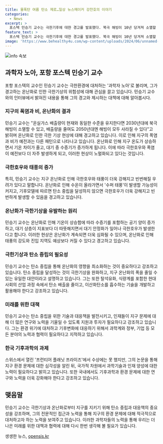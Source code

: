 ```yaml
---
title: 물폭탄 여름 탄소 제로…일상 뉴스메이커 강찬호의 이야기
categories:
  - News
excerpt: >
  포스텍 민승기 교수는 극한기후에 대한 경고를 발표했다. 북극 해빙이 10년 당겨져 소멸할 것으로 예측되며, 이로 인해 시간당 200mm의 핵폭탄급 비가 내릴 수 있음을 경고했다. 또한, 극단적인 비가 더 흔해지고 있는 것으로 분석되며, 이는 지구 온난화로 인한 것으로 예상된다. 교수는 온난화로 인해 태풍의 강도가 증가할 우려도 경고했으며, 이에 대한 대응책이 시급하다고 밝혔다. 또한, 탄소 배출을 마이너스로 줄여야 하는 필요성을 강조했다. 이러한 발언은 환경 문제에 대한 극신으로 평가받고 있다.
feature_text: >
  포스텍 민승기 교수는 극한기후에 대한 경고를 발표했다. 북극 해빙이 10년 당겨져 소멸할 것으로 예측되며, 이로 인해 시간당 200mm의 핵폭탄급 비가 내릴 수 있음을 경고했다. 또한, 극단적인 비가 더 흔해지고 있는 것으로 분석되며, 이는 지구 온난화로 인한 것으로 예상된다. 교수는 온난화로 인해 태풍의 강도가 증가할 우려도 경고했으며, 이에 대한 대응책이 시급하다고 밝혔다. 또한, 탄소 배출을 마이너스로 줄여야 하는 필요성을 강조했다. 이러한 발언은 환경 문제에 대한 극신으로 평가받고 있다.
image: 'https://www.behealthy4u.com/wp-content/uploads/2024/06/unnamed-file.png'
---
```


<p><img src="https://www.behealthy4u.com/wp-content/uploads/2024/06/unnamed-file.png" alt="info 속보" /></p>

<h2 data-ke-size="size26">과학자 노아, 포항 포스텍 민승기 교수</h2>

<p data-ke-size="size16">포항 포스텍의 교수인 민승기 교수는 극한환경에 대처하는 '과학자 노아'로 불리며, 그가 경고하는 온난화로 인한 극한기상의 위험성에 대해 관심을 끌고 있습니다. 민승기 교수와의 인터뷰에서 밝혀진 내용을 통해 그의 경고와 제시하는 대책에 대해 알아봅시다.</p>

<h3 data-ke-size="size24">지구의 폭염과 비, 온난화의 결과</h3>

<p data-ke-size="size16">민승기 교수는 "온실가스 배출량이 현재와 동일한 수준을 유지한다면 2030년대에 북극 해빙이 소멸할 수 있고, 배출량을 줄여도 2050년대엔 해빙이 모두 사라질 수 있다"고 밝히며 온난화로 인한 극한 기상 현상에 대해 경고하고 있습니다. 이로 인해 지구의 폭염과 비가 예전과는 다른 패턴으로 나타나고 있습니다. 온난화로 인해 지구 온도가 상승하면서 기온 차이가 줄고, 대기 중 수증기가 증가하게 됩니다. 이에 따라 극한호우와 폭염이 예전보다 더 자주 발생하게 되고, 이러한 현상이 노멀화되고 있다는 것입니다.</p>

<h3 data-ke-size="size24">극한호우와 태풍의 증가</h3>

<p data-ke-size="size16">특히, 민승기 교수는 지구 온난화로 인해 극한호우와 태풍이 더욱 강해지고 빈번해질 우려가 있다고 말합니다. 온난화로 인해 수온이 올라가면서 '수퍼 태풍'이 발생할 가능성이 커지고, 기후모델에 따르면 탄소 중립을 달성하지 않으면 극한호우가 더욱 강해지고 빈번하게 발생할 수 있음을 경고하고 있습니다.</p>

<h3 data-ke-size="size24">온난화가 극한기상을 유발하는 원리</h3>

<p data-ke-size="size16">민승기 교수는 온난화로 인해 기온이 상승함에 따라 수증기를 포함하는 공기 양이 증가하고, 대기 상층이 지표보다 더 따뜻해지면서 대기 안정화가 일어나 극한호우가 발생한다고 합니다. 이러한 현상은 온난화가 계속되면 더욱 심화될 수 있으며, 온난화로 인해 태풍의 강도와 진입 지역도 예상보다 커질 수 있다고 경고하고 있습니다.</p>

<h3 data-ke-size="size24">극한기상과 탄소 중립의 필요성</h3>

<p data-ke-size="size16">민승기 교수는 탄소 중립을 통해 온난화의 영향을 최소화하는 것이 중요하다고 강조하고 있습니다. 탄소 중립을 달성하는 것이 극한기상을 완화하고, 지구 온난화의 폭을 줄일 수 있는 유일한 대안이라고 설명하고 있습니다. 그는 또한 탈석유화, 식량계를 포함한 현대사회의 산업 과정 속에서 탄소 배출을 줄이고, 이산화탄소를 흡수하는 기술을 개발하고 활용해야 한다고 강조하고 있습니다.</p>

<h3 data-ke-size="size24">미래를 위한 대책</h3>

<p data-ke-size="size16">민승기 교수는 탄소 중립을 위한 기술과 대응책을 발전시키고, 인재들이 지구 문제에 대해 더 많은 연구와 노력을 기울일 수 있도록 지원과 투자가 필요하다고 강조하고 있습니다. 그는 환경 위기에 대처하고 기후변화에 대응하기 위해서 과학계와 정부, 기업 등 모든 분야의 노력과 협력이 필요하다고 지적하고 있습니다.</p>

<h3 data-ke-size="size24">한국 기후과학의 과제</h3>

<p data-ke-size="size16">스위스에서 열린 '프런티어 플래닛 프라이즈'에서 수상에는 못 했지만, 그의 논문을 통해 지구 환경 문제에 대한 심각성을 알린 뒤, 국가적 차원에서 과학기술과 인재 양성에 대한 노력이 필요하다고 밝히고 있습니다. 또한 국내에서도 기후과학과 환경 문제에 대한 연구와 노력을 더욱 강화해야 한다고 강조하고 있습니다.</p>

<h2 data-ke-size="size26">맺음말</h2>

<p data-ke-size="size16">민승기 교수는 극한기상과 온난화로부터 지구를 지키기 위해 탄소 중립과 대응책의 중요성을 강조하며, 그의 전문적인 접근과 노력을 통해 지구의 환경 문제에 대해 적극적으로 대처하고자 하는 노력을 보여주고 있습니다. 이러한 과학자들의 노력을 통해 우리는 더 나은 미래를 위한 대책과 협력에 대해 다시 한번 생각해 볼 필요가 있습니다.</p>
생생한 뉴스, <a href="https://opensis.kr" rel="dofollow">opensis.kr</a>


